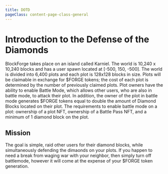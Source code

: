 ```yaml
---
title: DOTD
pageClass: content-page-class-general
---
```


# Introduction to the Defense of the Diamonds
BlockForge takes place on an island called Karniel. The world is 10,240 x 10,240 blocks and has a user spawn located at [-500, 150, -500]. The world is divided into 6,400 plots and each plot is 128x128 blocks in size. Plots will be claimable in exchange for $FORGE tokens; the cost of each plot is determined by the number of previously claimed plots. Plot owners have the ability to enable Battle Mode, which allows other users, who are also in battle mode, to attack their plot. In addition, the owner of the plot in battle mode generates $FORGE tokens equal to double the amount of Diamond Blocks located on their plot. The requirements to enable battle mode on a plot: ownership of a plot NFT, ownership of a Battle Pass NFT, and a minimum of 1 diamond block on the plot.

<!-- A map of the Island can be found [here](https://map.blockforgenft.xyz/) -->




## Mission
The goal is simple, raid other users for their diamond blocks, while simultaneously defending the dimaonds on your plots. If you happen to need a break from waging war with your neighbor, then simply turn off battlemode, however it will come at the expense of your $FORGE token generation.
